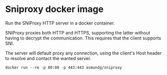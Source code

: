 # Sniproxy docker image

Run the SNIProxy HTTP server in a docker container.

SNIProxy proxies both HTTP and HTTPS, supporting the latter without
having to decrypt the communication. This requires that the client
supports SNI.

The server will default proxy any connection, using the client's Host
header to resolve and contact the wanted server.

    docker run --rm -p 80:80 -p 443:443 asmundg/sniproxy
